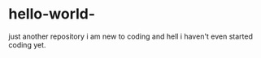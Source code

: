 # hello-world-
just another repository
i am new to coding and hell i haven't even started coding yet.
